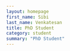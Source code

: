 ```yaml
---
layout: homepage
first_name: Sibi
last_name: Venkatesan
title: PhD Student
category: student
summary: "PhD Student"
---
```


